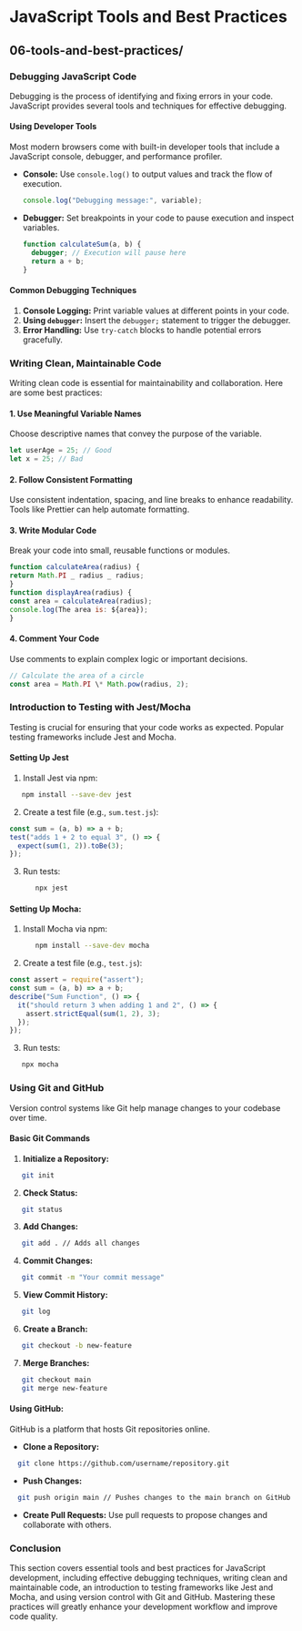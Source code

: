 # JavaScript Tools and Best Practices

## 06-tools-and-best-practices/

### Debugging JavaScript Code

Debugging is the process of identifying and fixing errors in your code. JavaScript provides several tools and techniques for effective debugging.

#### Using Developer Tools

Most modern browsers come with built-in developer tools that include a JavaScript console, debugger, and performance profiler.

- **Console:** Use `console.log()` to output values and track the flow of execution.

  ```js
  console.log("Debugging message:", variable);
  ```

- **Debugger:** Set breakpoints in your code to pause execution and inspect variables.

  ```js
  function calculateSum(a, b) {
    debugger; // Execution will pause here
    return a + b;
  }
  ```

#### Common Debugging Techniques

1. **Console Logging:** Print variable values at different points in your code.
2. **Using `debugger`:** Insert the `debugger;` statement to trigger the debugger.
3. **Error Handling:** Use `try-catch` blocks to handle potential errors gracefully.

### Writing Clean, Maintainable Code

Writing clean code is essential for maintainability and collaboration. Here are some best practices:

#### 1. Use Meaningful Variable Names

Choose descriptive names that convey the purpose of the variable.

```js
let userAge = 25; // Good
let x = 25; // Bad
```

#### 2. Follow Consistent Formatting

Use consistent indentation, spacing, and line breaks to enhance readability. Tools like Prettier can help automate formatting.

#### 3. Write Modular Code

Break your code into small, reusable functions or modules.

```js
function calculateArea(radius) {
return Math.PI _ radius _ radius;
}
function displayArea(radius) {
const area = calculateArea(radius);
console.log(The area is: ${area});
}
```

#### 4. Comment Your Code

Use comments to explain complex logic or important decisions.

```js
// Calculate the area of a circle
const area = Math.PI \* Math.pow(radius, 2);
```

### Introduction to Testing with Jest/Mocha

Testing is crucial for ensuring that your code works as expected. Popular testing frameworks include Jest and Mocha.

#### Setting Up Jest

1. Install Jest via npm:

```bash
   npm install --save-dev jest
```

2. Create a test file (e.g., `sum.test.js`):

```js
const sum = (a, b) => a + b;
test("adds 1 + 2 to equal 3", () => {
  expect(sum(1, 2)).toBe(3);
});
```

3. Run tests:

   ```bash
      npx jest
   ```

#### Setting Up Mocha:

1. Install Mocha via npm:

   ```bash
      npm install --save-dev mocha
   ```

2. Create a test file (e.g., `test.js`):

```js
const assert = require("assert");
const sum = (a, b) => a + b;
describe("Sum Function", () => {
  it("should return 3 when adding 1 and 2", () => {
    assert.strictEqual(sum(1, 2), 3);
  });
});
```

3. Run tests:

```bash
   npx mocha
```

### Using Git and GitHub

Version control systems like Git help manage changes to your codebase over time.

#### Basic Git Commands

1. **Initialize a Repository:**

```bash
   git init
```

2. **Check Status:**

```bash
   git status
```

3. **Add Changes:**

```bash
   git add . // Adds all changes
```

4. **Commit Changes:**

```bash
   git commit -m "Your commit message"
```

5. **View Commit History:**

```bash
   git log
```

6. **Create a Branch:**

```bash
   git checkout -b new-feature
```

7. **Merge Branches:**

```bash
   git checkout main
   git merge new-feature
```

#### Using GitHub:

GitHub is a platform that hosts Git repositories online.

- **Clone a Repository:**

```bash
  git clone https://github.com/username/repository.git
```

- **Push Changes:**

```bash
  git push origin main // Pushes changes to the main branch on GitHub
```

- **Create Pull Requests:** Use pull requests to propose changes and collaborate with others.

### Conclusion

This section covers essential tools and best practices for JavaScript development, including effective debugging techniques, writing clean and maintainable code, an introduction to testing frameworks like Jest and Mocha, and using version control with Git and GitHub. Mastering these practices will greatly enhance your development workflow and improve code quality.

